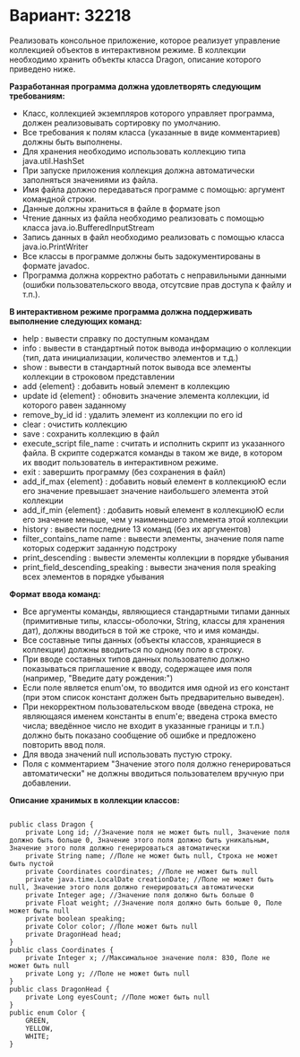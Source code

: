 <h1>Вариант: 32218 </h1>
Реализовать консольное приложение, которое реализует управление коллекцией объектов в интерактивном режиме. В коллекции необходимо хранить объекты класса Dragon, описание которого приведено ниже.

**Разработанная программа должна удовлетворять следующим требованиям:**
+ Класс, коллекцией экземпляров которого управляет программа, должен реализовывать сортировку по умолчанию.
+ Все требования к полям класса (указанные в виде комментариев) должны быть выполнены.
+ Для хранения необходимо использовать коллекцию типа java.util.HashSet
+ При запуске приложения коллекция должна автоматически заполняться значениями из файла.
+ Имя файла должно передаваться программе с помощью: аргумент командной строки.
+ Данные должны храниться в файле в формате json
+ Чтение данных из файла необходимо реализовать с помощью класса java.io.BufferedInputStream
+ Запись данных в файл необходимо реализовать с помощью класса java.io.PrintWriter
+ Все классы в программе должны быть задокументированы в формате javadoc.
+ Программа должна корректно работать с неправильными данными (ошибки пользовательского ввода, отсутсвие прав доступа к файлу и т.п.).

**В интерактивном режиме программа должна поддерживать выполнение следующих команд:**
+ help : вывести справку по доступным командам
+ info : вывести в стандартный поток вывода информацию о коллекции (тип, дата инициализации, количество элементов и т.д.)
+ show : вывести в стандартный поток вывода все элементы коллекции в строковом представлении
+ add {element} : добавить новый элемент в коллекцию
+ update id {element} : обновить значение элемента коллекции, id которого равен заданному
+ remove_by_id id : удалить элемент из коллекции по его id
+ clear : очистить коллекцию
+ save : сохранить коллекцию в файл
+ execute_script file_name : считать и исполнить скрипт из указанного файла. В скрипте содержатся команды в таком же виде, в котором их вводит пользователь в интерактивном режиме.
+ exit : завершить программу (без сохранения в файл)
+ add_if_max {element} : добавить новый елемент в коллекциюЮ если его значение превышает значение наибольшего элемента этой коллекции
+ add_if_min {element} : добавить новый елемент в коллекциюЮ если его значение меньше, чем у наименьшего элемента этой коллекции
+ history : вывести последние 13 команд (без их аргументов)
+ filter_contains_name name : вывести элементы, значение поля name которых содержит заданную подстроку
+ print_descending : вывести элементы коллекции в порядке убывания
+ print_field_descending_speaking : вывести значения поля speaking всех элементов в порядке убывания 

**Формат ввода команд:**
+ Все аргументы команды, являющиеся стандартными типами данных (примитивные типы, классы-оболочки, String, классы для хранения дат), должны вводиться в той же строке, что и имя команды.
+ Все составные типы данных (объекты классов, хранящиеся в коллекции) должны вводиться по одному полю в строку.
+ При вводе составных типов данных пользователю должно показываться приглашение к вводу, содержащее имя поля (например, "Введите дату рождения:")
+ Если поле является enum'ом, то вводится имя одной из его констант (при этом список констант должен быть предварительно выведен).
+ При некорректном пользовательском вводе (введена строка, не являющаяся именем константы в enum'е; введена строка вместо числа; введённое число не входит в указанные границы и т.п.) должно быть показано сообщение об ошибке и предложено повторить ввод поля.
+ Для ввода значений null использовать пустую строку.
+ Поля с комментарием "Значение этого поля должно генерироваться автоматически" не должны вводиться пользователем вручную при добавлении.

**Описание хранимых в коллекции классов:**
<pre>
<code>
public class Dragon {
    private Long id; //Значение поля не может быть null, Значение поля должно быть больше 0, Значение этого поля должно быть уникальным, Значение этого поля должно генерироваться автоматически
    private String name; //Поле не может быть null, Строка не может быть пустой
    private Coordinates coordinates; //Поле не может быть null
    private java.time.LocalDate creationDate; //Поле не может быть null, Значение этого поля должно генерироваться автоматически
    private Integer age; //Значение поля должно быть больше 0
    private Float weight; //Значение поля должно быть больше 0, Поле может быть null
    private boolean speaking;
    private Color color; //Поле может быть null
    private DragonHead head;
}
public class Coordinates {
    private Integer x; //Максимальное значение поля: 830, Поле не может быть null
    private Long y; //Поле не может быть null
}
public class DragonHead {
    private Long eyesCount; //Поле может быть null
}
public enum Color {
    GREEN,
    YELLOW,
    WHITE;
}
</code>
</pre>
